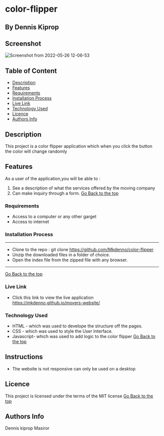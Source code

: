# color-flipper
 ## By Dennis Kiprop
## Screenshot
![Screenshot from 2022-05-26 12-06-53](https://user-images.githubusercontent.com/104482846/170456792-add10022-c13a-4999-ab65-d65ae18fdc71.png)
 ## Table of Content
 - [Description](#description)
 - [Features](#features)
 - [Requirements](#requirements)
 - [Installation Process](#installation-Process)
 - [Live Link](#Live-Link)
 - [Technology  Used](#technology-Used)
 - [Licence](#licence)
 - [Authors Info](#Authors-Info)
 ## Description
 This project is a color flipper application which when you click the button the color will change randomly
## Features
As a user of the application,you will be able to :
1. See a description of what the services offered by the moving company
2. Can make inquiry through a form.
[Go Back to the top](#color-flipper)
 ###  Requirements
 * Access to  a computer or any other garget
 * Access to internet
 ### Installation Process
 ****
* Clone to the repo : git clone https://github.com/Mkdenno/color-flipper
* Unzip the downloaded files in a folder of choice.
* Open the index file from the zipped file with any browser.
 ****
 [Go Back to the top](#color-flipper)
### Live Link
- Click this link to view the live application https://mkdenno.github.io/movers-website/
### Technology  Used
* HTML - which was used to develope the structure off the pages.
* CSS - which was used to style the User Interface.
* Javascript- which was used to add logic to the color flipper
[Go Back to the top](#color-flipper)
## Instructions
* The website is not responsive can only be used on a desktop
## Licence
This project is licensed under the terms of the MIT license
[Go Back to the top](#color-flipper)
## Authors Info
Dennis kiprop Masiror
